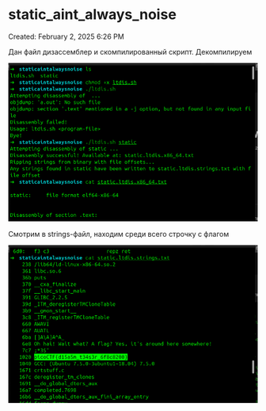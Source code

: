 # static_aint_always_noise

Created: February 2, 2025 6:26 PM

Дан файл дизассемблер и скомпилированный скрипт. Декомпилируем

![image.png](static_aint_always_noise%2018e021737a89806cb8f2e7e1b1ea2b5e/image.png)

Смотрим в strings-файл, находим среди всего строчку с флагом

![image.png](static_aint_always_noise%2018e021737a89806cb8f2e7e1b1ea2b5e/image%201.png)